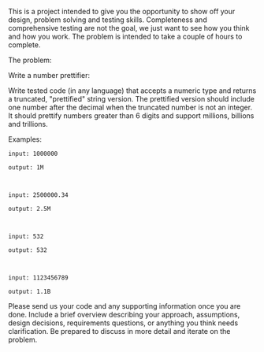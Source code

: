 This is a project intended to give you the opportunity to show off your design, problem solving and testing skills. Completeness and comprehensive testing are not the goal, we just want to see how you think and how you work. The problem is intended to take a couple of hours to complete.   
 
The problem:  

Write a number prettifier:   

Write tested code (in any language) that accepts a numeric type and returns a truncated, "prettified" string version. The prettified version should include one number after the decimal when the truncated number is not an integer. It should prettify numbers greater than 6 digits and support millions, billions and trillions.   

Examples:   

    input: 1000000    

    output: 1M    

 

    input: 2500000.34    

    output: 2.5M    

 

    input: 532    

    output: 532    

 

    input: 1123456789    

    output: 1.1B    


Please send us your code and any supporting information once you are done.  Include a brief overview describing your approach, assumptions, design decisions, requirements questions, or anything you think needs clarification.  Be prepared to discuss in more detail and iterate on the problem.    
